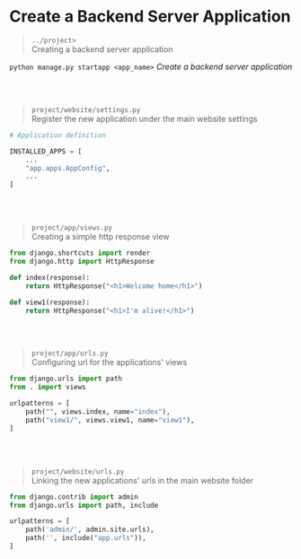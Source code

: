 # Create a Backend Server Application

> `../project>` <br>
> Creating a backend server application

`python manage.py startapp <app_name>` *Create a backend server application*

<br>
<br>

>`project/website/settings.py` <br>
> Register the new application under the main website settings
```python
# Application definition

INSTALLED_APPS = [
    ...
    "app.apps.AppConfig",
    ...
]
```
<br>
<br>

>`project/app/views.py` <br>
> Creating a simple http response view
```python
from django.shortcuts import render
from django.http import HttpResponse

def index(response):
    return HttpResponse("<h1>Welcome home</h1>")

def view1(response):
    return HttpResponse("<h1>I'm alive!</h1>")
```

<br>
<br>

>`project/app/urls.py` <br>
> Configuring url for the applications' views
```python
from django.urls import path
from . import views

urlpatterns = [
    path("", views.index, name="index"),
    path("view1/", views.view1, name="view1"),
]
```

<br>
<br>

>`project/website/urls.py` <br>
> Linking the new applications' urls in the main website folder
```python
from django.contrib import admin
from django.urls import path, include

urlpatterns = [
    path('admin/', admin.site.urls),
    path('', include("app.urls")),
]
```
